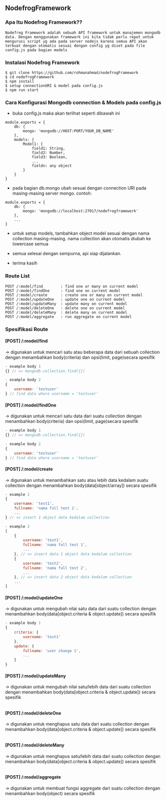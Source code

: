 ## NodefrogFramework

### Apa Itu Nodefrog Framework??

```
Nodefrog Framework adalah sebuah API framework untuk manajemen mongodb data. Dengan menggunakan framework ini kita tidak perlu repot untuk mengurusi script yg ada pada server nodejs karena semua API akan terbuat dengan otomatis sesuai dengan config yg diset pada file config.js pada bagian models
```

### Instalasi Nodefrog Framework

```
$ git clone https://github.com/rohmanahmad/nodefrogFramework
$ cd nodefrogFramework
$ npm install
$ setup connectionURI & model pada config.js
$ npm run start
```

### Cara Konfigurasi Mongodb connection & Models pada config.js

* buka config.js maka akan terlihat seperti dibawah ini
```
module.exports = {
    db: {
        mongo: 'mongodb://HOST:PORT/YOUR_DB_NAME'
    },
    models: {
        Model1: {
            field1: String,
            field2: Number,
            field3: Boolean,
            ...
            fieldn: any object
        }
    }
}
```

* pada bagian db.mongo ubah sesuai dengan connection URI pada masing-masing server mongo. contoh:
```
module.exports = {
    db: {
        mongo: 'mongodb://localhost:27017/nodefrogframework'
    },
    ...
}
```

* untuk setup models, tambahkan object model sesuai dengan nama collection masing-masing. nama collection akan otomatis diubah ke lowercase semua

* semua selesai dengan sempurna, api siap dijalankan.

* terima kasih

### Route List

```
POST /:model/find        : find one or many on current model
POST /:model/findOne     : find one on current model
POST /:model/create      : create one or many on current model
POST /:model/updateOne   : update one on current model
POST /:model/updateMany  : update many on current model
POST /:model/deleteOne   : delete one on current model
POST /:model/deleteMany  : delete many on current model
POST /:model/aggregate   : run aggregate on current model
```

### Spesifikasi Route

#### [POST] /:model/find
->  digunakan untuk mencari satu atau beberapa data dari sebuah collection dengan menambahkan body(criteria) dan opsi(limit, page)secara spesifik
```js
- example body 1
{} // => mongodb.collection.find({})

- example body 2
{
    username: 'testuser'
} // find data where username = 'testuser'
```

#### [POST] /:model/findOne 
->  digunakan untuk mencari satu data dari suatu collection dengan menambahkan body(criteria) dan opsi(limit, page)secara spesifik
```js
- example body 1
{} // => mongodb.collection.find({})

- example body 2
{
    username: 'testuser'
} // find data where username = 'testuser'
```

#### [POST] /:model/create
->  digunakan untuk menambahkan satu atau lebih data kedalam suatu collection dengan menambahkan body(data[object/array]) secara spesifik
```js
- example 1
{
    username: 'test1',
    fullname: 'nama full test 1',
    ...
} // => insert 1 object data kedalam collection

- example 2
[
    {
        username: 'test1',
        fullname: 'nama full test 1',
        ...
    }, // => insert data 1 object data kedalam collection
    {
        username: 'test2',
        fullname: 'nama full test 2',
        ...
    }, // => insert data 2 object data kedalam collection
    ...
]
```

#### [POST] /:model/updateOne
->  digunakan untuk mengubah nilai satu data dari suatu collection dengan menambahkan body(data[object.criteria & object.update]) secara spesifik
```js
- example body 1
{
    criteria: {
        username: 'test1'
    },
    update: {
        fullname: 'user change 1',
        ...
    }
}
```

#### [POST] /:model/updateMany
->  digunakan untuk mengubah nilai satu/lebih data dari suatu collection dengan menambahkan body(data[object.criteria & object.update]) secara spesifik
```js
```

#### [POST] /:model/deleteOne
->  digunakan untuk menghapus satu data dari suatu collection dengan menambahkan body(data[object.criteria & object.update]) secara spesifik
```js
```

#### [POST] /:model/deleteMany
->  digunakan untuk menghapus satu/lebih data dari suatu collection dengan menambahkan body(data[object.criteria & object.update]) secara spesifik
```js
```

#### [POST] /:model/aggregate
->  digunakan untuk membuat fungsi aggregate dari suatu collection dengan menambahkan body(object) secara spesifik
```js
```